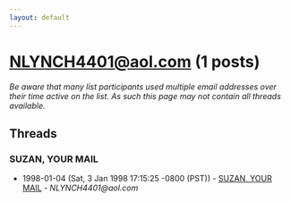 ```yaml
---
layout: default
---
```


# NLYNCH4401@aol.com (1 posts)

_Be aware that many list participants used multiple email addresses over their time active on the list. As such this page may not contain all threads available._

## Threads

### SUZAN, YOUR MAIL
+ 1998-01-04 (Sat, 3 Jan 1998 17:15:25 -0800 (PST)) - [SUZAN, YOUR MAIL](/archive/1998/01/af9d90f29d482cf15ab05af9fb7766bed7d3bb77a82b19dd490313cdbed253f4) - _NLYNCH4401@aol.com_

